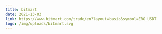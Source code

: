 ```yaml
---
title: bitmart
date: 2021-13-03
link: https://www.bitmart.com/trade/en?layout=basic&symbol=ERG_USDT
logo: /img/uploads/bitmart.svg
---
```

